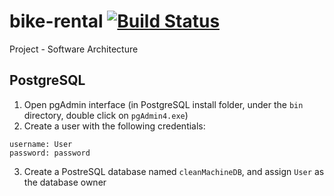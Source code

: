 # bike-rental [![Build Status](https://travis-ci.com/conorH22/bike-rental.svg?branch=master)](https://travis-ci.com/conorH22/bike-rental)
Project - Software Architecture


## PostgreSQL

1. Open pgAdmin interface (in PostgreSQL install folder, under the `bin` directory, double click on `pgAdmin4.exe`)
2. Create a user with the following credentials:
```
username: User
password: password
```
3. Create a PostreSQL database named `cleanMachineDB`, and assign `User` as the database owner

